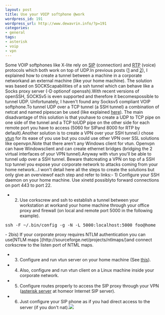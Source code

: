 ```yaml
--- 
layout: post
title: Use your VOIP softphone @work
wordpress_id: 191
wordpress_url: http://www.dewavrin.info/?p=191
categories: 
- general
tags: 
- asterisk
- voip
- vpn
---
```

Some VOIP softphones like X-lite rely on [SIP](http://en.wikipedia.org/wiki/SIP) (connection) and [RTP](http://en.wikipedia.org/wiki/Real-time_Transport_Protocol) (voice) protocols which both work on top of UDP.In previous posts ([1](http://www.jroller.com/page/ldewavrin/20050310) and [2](http://www.jroller.com/page/ldewavrin/20041029)), I explained how to create a tunnel between a machine in a corporate networkand an external machine (like your home machine). The solution was based on SOCKScapabilities of a ssh tunnel which can behave like a Socks proxy server (-D optionof openssh).With recent versions of openSSH, SOCKSv5 is even supported and therefore it becomespossible to tunnel UDP. Unfortunately, I haven't found any Socksv5 compliant VOIP softphone.To tunnel UDP over a TCP tunnel (a SSH tunnel) a combination of netcat and named pipescan be used (like explained [here](http://zarb.org/~gc/html/udp-in-ssh-tunneling.html)). The main disadvantage of this solution is that youhave to create a UDP to TCP pipe on one side of the tunnel and a TCP toUDP pipe on the other side for each remote port you have to access (5060 for SIPand 8000 for RTP by default).Another solution is to create a VPN over your SSH tunnel.I chose [vtun](http://www.dewavrin.info/vtun.sourceforge.net) for its ease of you use but you could use other VPN over SSL solutions like openvpn.Note that there aren't any Windows client for vtun. Openvpn can have Windowsclient and can create ethernet bridges (bridging the 2 virtual interfaces of your VPN tunnel).Anyway with vtun you'll be able to tunnel udp over a SSH tunnel. Beware thatcreating a VPN on top of a SSH tcp tunnel you expose your corporate network to attacks coming from your home network...I won't detail here all the steps to create the solutions but only give an overviewof each step and refer to links:- 1) Configure your SSH daemon on your home machine. Use xinetd possiblyto forward connections on port 443 to port 22.
- 2) Use corkscrew and ssh to establish a tunnel between your workstation at workand your home machine through your office proxy and firewall (on local and remote port 5000 in the following example).
<pre>ssh -F ~/.bin/config -g -N -L 5000:localhost:5000 foo@home</pre>- 2bis) If your corporate proxy requires NTLM authentication you can use[NTLM maps ](http://sourceforge.net/projects/ntlmaps/)and connect corkscrew to the listen port of NTML maps.
- 3) Configure and run vtun server on your home machine (See [this](http://www.linuxjournal.com/article/6675)).
- 4) Also, configure and run vtun client on a Linux machine inside your corporate network.
- 5) Configure routes properly to access the SIP proxy through your VPN ([asterisk server](http://www.asterisk.org/) at homeor Internet SIP server).
- 6) Just configure your SIP phone as if you had direct access to the server (if you don't nat).![](http://www.jroller.com/resources/l/ldewavrin/xlite.JPG)
